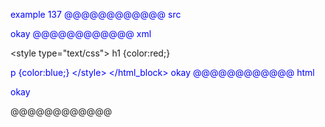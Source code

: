 example 137
@@@@@@@@@@@@ src
<style
  type="text/css">
h1 {color:red;}

p {color:blue;}
</style>
okay
@@@@@@@@@@@@ xml
<?xml version="1.0" encoding="UTF-8"?>
<!DOCTYPE document SYSTEM "CommonMark.dtd">
<document xmlns="http://commonmark.org/xml/1.0">
  <html_block>&lt;style
  type=&quot;text/css&quot;&gt;
h1 {color:red;}

p {color:blue;}
&lt;/style&gt;
</html_block>
  <paragraph>
    <text>okay</text>
  </paragraph>
</document>
@@@@@@@@@@@@ html
<style
  type="text/css">
h1 {color:red;}

p {color:blue;}
</style>
<p>okay</p>
@@@@@@@@@@@@
